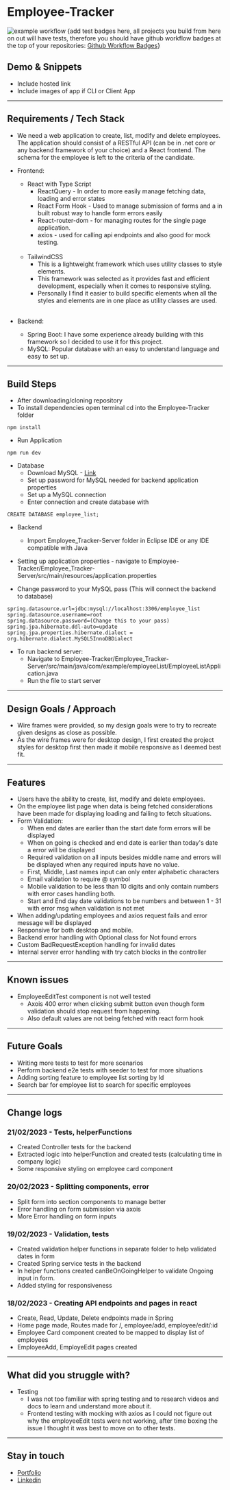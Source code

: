 # Employee-Tracker

![example workflow](https://github.com/edrickhoo/Employee-Tracker/actions/workflows/<WORKFLOW_FILE>/badge.svg)
{add test badges here, all projects you build from here on out will have tests, therefore you should have github workflow badges at the top of your repositories: [Github Workflow Badges](https://docs.github.com/en/actions/monitoring-and-troubleshooting-workflows/adding-a-workflow-status-badge)}


## Demo & Snippets


-   Include hosted link
-   Include images of app if CLI or Client App


---


## Requirements / Tech Stack


- We need a web application to create, list, modify and delete employees. The application should consist of a
RESTful API (can be in .net core or any backend framework of your choice) and a React frontend. The schema for
the employee is left to the criteria of the candidate.


- Frontend:
  - React with Type Script
    - ReactQuery - In order to more easily manage fetching data, loading and error states
    - React Form Hook - Used to manage submission of forms and a in built robust way to handle form errors easily
    - React-router-dom - for managing routes for the single page application.
    - axios - used for calling api endpoints and also good for mock testing.
    <br />
  - TailwindCSS
    -  This is a lightweight framework which uses utility classes to style elements. 
    -  This framework was selected as it provides fast and efficient development, especially when it comes to responsive styling.
    -  Personally I find it easier to build specific elements when all the styles and elements are in one place as utility classes are used.
    <br />
- Backend:
  - Spring Boot: I have some experience already building with this framework so I decided to use it for this project.
  - MySQL: Popular database with an easy to understand language and easy to set up.
---


## Build Steps


-   After downloading/cloning repository
- To install dependencies open terminal cd into the Employee-Tracker folder


```
npm install
```


- Run Application


```
npm run dev
```


- Database
  - Download MySQL - [Link](https://dev.mysql.com/downloads/installer/)
  - Set up password for MySQL needed for backend application properties
  - Set up a MySQL connection
  - Enter connection and create database with


```
CREATE DATABASE employee_list;
```


- Backend
  - Import Employee_Tracker-Server folder in Eclipse IDE or any IDE compatible with Java


- Setting up application properties - navigate to Employee-Tracker/Employee_Tracker-Server/src/main/resources/application.properties
- Change password to your MySQL pass (This will connect the backend to database)
```
spring.datasource.url=jdbc:mysql://localhost:3306/employee_list
spring.datasource.username=root
spring.datasource.password=(Change this to your pass)
spring.jpa.hibernate.ddl-auto=update
spring.jpa.properties.hibernate.dialect = org.hibernate.dialect.MySQL5InnoDBDialect
```


- To run backend server:
  - Navigate to Employee-Tracker/Employee_Tracker-Server/src/main/java/com/example/employeeList/EmployeeListApplication.java
  - Run the file to start server


---


## Design Goals / Approach


-   Wire frames were provided, so my design goals were to try to recreate given designs as close as possible.
-   As the wire frames were for desktop design, I first created the project styles for desktop first then made it mobile responsive as I deemed best fit.


---


## Features


- Users have the ability to create, list, modify and delete employees.
- On the employee list page when data is being fetched considerations have been made for displaying loading and failing to fetch situations.
- Form Validation:
  - When end dates are earlier than the start date form errors will be displayed
  - When on going is checked and end date is earlier than today's date a error will be displayed
  - Required validation on all inputs besides middle name and errors will be displayed when any required inputs have no value.
  - First, Middle, Last names input can only enter alphabetic characters
  - Email validation to require @ symbol
  - Mobile validation to be less than 10 digits and only contain numbers with error cases handling both.
  - Start and End day date validations to be numbers and between 1 - 31 with error msg when validation is not met
- When adding/updating employees and axios request fails and error message will be displayed
- Responsive for both desktop and mobile.
  <br />
- Backend error handling with Optional class for Not found errors
- Custom BadRequestException handling for invalid dates
- Internal server error handling with try catch blocks in the controller


---


## Known issues


- EmployeeEditTest component is not well tested
  - Axois 400 error when clicking submit button even though form validation should stop request from happening.
  - Also default values are not being fetched with react form hook
 
---


## Future Goals


-   Writing more tests to test for more scenarios
-   Perform backend e2e tests with seeder to test for more situations
-   Adding sorting feature to employee list sorting by Id
-   Search bar for employee list to search for specific employees


---


## Change logs


### 21/02/2023 - Tests, helperFunctions 
-   Created Controller tests for the backend
-   Extracted logic into helperFunction and created tests (calculating time in company logic)
-   Some responsive styling on employee card component


### 20/02/2023 - Splitting components, error
-   Split form into section components to manage better
-   Error handling on form submission via axois
-   More Error handling on form inputs




### 19/02/2023 - Validation, tests
-   Created validation helper functions in separate folder to help validated dates in form
-   Created Spring service tests in the backend
-   In helper functions created canBeOnGoingHelper to validate Ongoing input in form.
-   Added styling for responsiveness


### 18/02/2023 - Creating API endpoints and pages in react


-   Create, Read, Update, Delete endpoints made in Spring
-   Home page made, Routes made for /, employee/add, employee/edit/:id
-   Employee Card component created to be mapped to display list of employees
-   EmployeeAdd, EmployeEdit pages created




---


## What did you struggle with?
- Testing 
  - I was not too familiar with spring testing and to research videos and docs to learn and understand more about it.
  - Frontend testing with mocking with axios as I could not figure out why the employeeEdit tests were not working, after time boxing the issue I thought it was best to move on to other tests.
---


## Stay in touch


- [Portfolio](https://edric-khoo.vercel.app/)
- [Linkedin](https://www.linkedin.com/in/edric-khoo-98881b173/)



